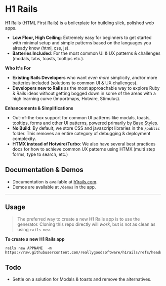 # H1 Rails

H1 Rails (HTML First Rails) is a boilerplate for building slick, polished web apps.

- **Low Floor, High Ceiling**:  Extremely easy for beginners to get started with minimal setup and simple patterns based on the languages you already know (html, css, js).
- **Batteries Included**: For the most common UI & UX patterns & challenges (modals, tabs, toasts, tooltips etc.).
 
**Who It's For**
- **Existing Rails Developers** who want *even more* simplicity, and/or more batteries included (solutions to common UI & UX challenges).
- **Developers new to Rails** as the most approachable way to explore Ruby & Rails ideas without getting bogged down in some of the areas with a high learning curve (Importmaps, Hotwire, Stimulus).
 

**Enhancements & Simplifications**
- Out-of-the-box support for common UI patterns like modals, toasts, tooltips, forms and other UI patterns, powered primarily by [Base Styles](https://github.com/reallygoodsoftware/base-styles). 
- **No Build**: By default, we store CSS and javascript libraries in the `/public` folder. This removes an entire category of debugging & deployment complexity. 
- **HTMX instead of Hotwire/Turbo**: We also have several best practices docs for how to achieve common UX patterns using HTMX (multi step forms, type to search, etc.)


## Documentation & Demos

- Documentation is available at [h1rails.com](https://h1rails.com).
- Demos are available at `/demos` in the app.

---

## Usage 

> The preferred way to create a new H1 Rails app is to use the generator. Cloning this repo directly will *work*, but is not as clean as using `rails new`.

**To create a new H1 Rails app**
```
rails new APPNAME  -m https://raw.githubusercontent.com/reallygoodsoftware/h1rails/refs/heads/master/generator.rb
```

## Todo

- Settle on a solution for Modals & toasts and remove the alternatives.